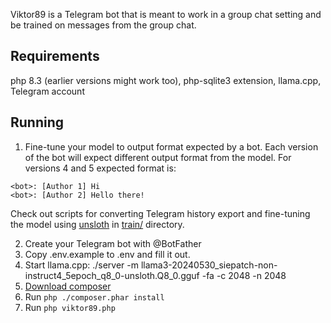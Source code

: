 Viktor89 is a Telegram bot that is meant to work in a group chat setting and be trained on messages from the group chat.

## Requirements

php 8.3 (earlier versions might work too), php-sqlite3 extension, llama.cpp, Telegram account

## Running
1. Fine-tune your model to output format expected by a bot. Each version of the bot will expect different output format from the model.
For versions 4 and 5 expected format is:

  ```
<bot>: [Author 1] Hi
<bot>: [Author 2] Hello there!
  ```

  Check out scripts for converting Telegram history export and fine-tuning the model using [unsloth](https://github.com/unslothai/unsloth) in [train/](https://github.com/perk11/viktor89/tree/main/train) directory.

2. Create your Telegram bot with @BotFather
3. Copy .env.example to .env and fill it out.
4. Start llama.cpp:  ./server -m llama3-20240530_siepatch-non-instruct4_5epoch_q8_0-unsloth.Q8_0.gguf -fa -c 2048 -n 2048
5. [Download composer](https://getcomposer.org/download/) 
6. Run `php ./composer.phar install`
7. Run `php viktor89.php`

